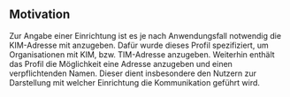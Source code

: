 ## Motivation

Zur Angabe einer Einrichtung ist es je nach Anwendungsfall notwendig die KIM-Adresse mit anzugeben. Dafür wurde dieses Profil spezifiziert, um Organisationen mit KIM, bzw. TIM-Adresse anzugeben.
Weiterhin enthält das Profil die Möglichkeit eine Adresse anzugeben und einen verpflichtenden Namen. Dieser dient insbesondere den Nutzern zur Darstellung mit welcher Einrichtung die Kommunikation geführt wird.
